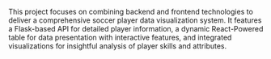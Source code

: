 This project focuses on combining backend and frontend technologies to deliver a comprehensive soccer player data visualization system. It features a Flask-based API for detailed player information, a dynamic React-Powered table for data presentation with interactive features, and integrated visualizations for insightful analysis of player skills and attributes.
